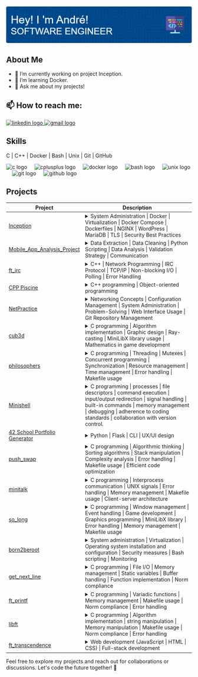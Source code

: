 ![André Francisco Baião Rolão Cândido da Silva](./github-header-image.png)

## About Me
- 🔭 I’m currently working on project Inception.
- 🌱 I’m learning Docker.
- 💬 Ask me about my projects!

## 📫 How to reach me: 
<div>
  <a href="https://linkedin.com/in/andrefrancisco-" target="_blank">
    <img src="https://raw.githubusercontent.com/maurodesouza/profile-readme-generator/master/src/assets/icons/social/linkedin/default.svg" width="52" height="40" alt="linkedin logo"  />
  </a>
  <a href="mailto: andrefranciscorolao@gmail.com" target="_blank">
    <img src="https://raw.githubusercontent.com/maurodesouza/profile-readme-generator/master/src/assets/icons/social/gmail/default.svg" width="52" height="40" alt="gmail logo"  />
  </a>
</div>

## Skills
C | C++ | Docker | Bash | Unix | Git | GitHub
<div align="left">
  <img src="https://cdn.jsdelivr.net/gh/devicons/devicon/icons/c/c-original.svg" height="40" alt="c logo"  />
  <img width="12" />
  <img src="https://cdn.jsdelivr.net/gh/devicons/devicon/icons/cplusplus/cplusplus-original.svg" height="40" alt="cplusplus logo"  />
  <img width="12" />
  <img src="https://cdn.jsdelivr.net/gh/devicons/devicon/icons/docker/docker-original.svg" height="40" alt="docker logo"  />
  <img width="12" />
  <img src="https://cdn.jsdelivr.net/gh/devicons/devicon/icons/bash/bash-original.svg" height="40" alt="bash logo"  />
  <img width="12" />
  <img src="https://cdn.jsdelivr.net/gh/devicons/devicon/icons/unix/unix-original.svg" height="40" alt="unix logo"  />
  <img width="12" />
  <img src="https://cdn.jsdelivr.net/gh/devicons/devicon/icons/git/git-original.svg" height="40" alt="git logo"  />
  <img width="12" />
  <img src="https://cdn.jsdelivr.net/gh/devicons/devicon/icons/github/github-original.svg" height="40" alt="github logo"  />
</div>

## Projects

| Project | Description |
| --- | --- |
| [Inception](https://github.com/abaiao-r/Inception) | <details> <summary> System Administration \| Docker \| Virtualization \| Docker Compose \| Dockerfiles \| NGINX \| WordPress \| MariaDB \| TLS \| Security Best Practices </summary> <br> **Objective:** Expand knowledge of system administration through Docker. Virtualize Docker images in a personal virtual machine, creating a small infrastructure with specific services and rules. <br> **Relevance:** Gain practical experience in Docker usage, virtualization, and infrastructure setup. |
| [Mobile_App_Analysis_Project](https://github.com/abaiao-r/Mobile_App_Data_Analysis_Project) | <details> <summary> Data Extraction \| Data Cleaning \| Python Scripting \| Data Analysis \| Validation Strategy \| Communication </summary> <br> **Objective:** The project aims to analyze mobile app trends, focusing on Google Play and the App Store datasets, to provide actionable insights for developers to maximize user engagement and ad revenue in the dynamic field of mobile app development. <br> **Relevance:** Gain practical experience in Docker usage, virtualization, and infrastructure setup. |
| [ft_irc](https://github.com/abaiao-r/ft_irc) | <details> <summary> C++ \| Network Programming \| IRC Protocol \| TCP/IP \| Non-blocking I/O \| Polling \| Error Handling </summary> <br> **Objective:** Develop an IRC server in C++, adhering to IRC standards. Create a robust server capable of handling multiple clients simultaneously and supporting essential IRC functionalities. <br> **Relevance:** Gain practical experience in network programming, socket programming, and implementing IRC server functionalities. |
| [CPP Piscine](https://github.com/abaiao-r/CPP_Piscine) | <details> <summary> C++ programming \| Object-oriented programming </summary> <br> **Objective:** Explore and practice C++ programming with various exercises. <br> **Relevance:** Delve into C++ programming and object-oriented concepts. |
| [NetPractice](https://github.com/abaiao-r/net_practice) | <details> <summary> Networking Concepts \| Configuration Management \| System Administration \| Problem-Solving \| Web Interface Usage \| Git Repository Management </summary> <br> **Objective:** Undertake a practical exploration of networking concepts through a System Administration exercise. <br> **Relevance:** Gain hands-on experience in networking concepts, addressing, and problem-solving related to network configurations. |
| [cub3d](https://github.com/abaiao-r/cub3d) | <details> <summary> C programming \| Algorithm implementation \| Graphic design \| Ray-casting \| MiniLibX library usage \| Mathematics in game development </summary> <br> **Objective:** Create a 3D graphical representation of a maze inspired by the classic Wolfenstein 3D game. <br> **Relevance:** Enhance skills in C programming, algorithm implementation, and graphic design. |
| [philosophers](https://github.com/abaiao-r/philosophers) | <details> <summary> C programming \| Threading \| Mutexes \| Concurrent programming \| Synchronization \| Resource management \| Time management \| Error handling \| Makefile usage </summary> <br> **Objective:** Simulate the dining philosophers problem using threads and mutexes. <br> **Relevance:** Provides hands-on experience in working with threads and mutexes, essential concepts in concurrent programming. <br> |
| [Minishell](https://github.com/abaiao-r/minishell) | <details> <summary> C programming \| processes \| file descriptors \| command execution \| input/output redirection \| signal handling \| built-in commands \| memory management \| debugging \| adherence to coding standards \| collaboration with version control. </summary> <br> **Objective:** Develop a robust custom shell, Minishell, in C, focusing on process management, file descriptors, and command execution for efficient command-line interactions. <br> **Relevance:** Minishell showcases expertise in low-level programming, system calls, and file descriptors, thus being an invaluable project for demonstrating advanced technical skills sought after by employers in software development |
| [42 School Portfolio Generator](https://github.com/abaiao-r/42-Portfolio-Generator) | <details><summary>Python \| Flask \| CLI \| UX/UI design</summary> <br> **Objective:** Provide 42 students with an efficient tool for generating and visualizing project portfolios. <br> **Relevance:** Demonstrated proficiency in API integration, automation, and web development. |
| [push_swap](https://github.com/abaiao-r/push_swap) | <details> <summary> C programming \| Algorithmic thinking \| Sorting algorithms \| Stack manipulation \| Complexity analysis \| Error handling \| Makefile usage \| Efficient code optimization </summary> <br> **Objective:** Implement a sorting algorithm in C using two stacks and a set of operations. <br> **Relevance:** Develop algorithmic and sorting skills, understand complexity in sorting algorithms, and practice C programming. |
| [minitalk](https://github.com/abaiao-r/minitalk) | <details> <summary> C programming \| Interprocess communication \| UNIX signals \| Error handling \| Memory management \| Makefile usage \| Client-server architecture </summary> <br> **Objective:** Create a small data exchange program using UNIX signals. <br> **Relevance:** Familiarize with interprocess communication using signals, error handling, and efficient string transmission. |
| [so_long](https://github.com/abaiao-r/so_long) | <details> <summary> C programming \| Window management \| Event handling \| Game development \| Graphics programming \| MiniLibX library \| Error handling \| Memory management \| Makefile usage </summary> <br> **Objective:** Develop a small 2D game improving skills in window management, event handling, color usage, and texture management. <br> **Relevance:** Focuses on developing fundamental skills required for creating graphical applications. |(
| [born2beroot](https://github.com/abaiao-r/born2beroot) | <details> <summary> System administration \| Virtualization \| Operating system installation and configuration \| Security measures \| Bash scripting \| Monitoring </summary> <br> **Objective:** Set up a virtual machine with specific rules, including the installation and configuration of an operating system, security measures, and the creation of a monitoring script. <br> **Relevance:** Gain practical experience in setting up and securing a virtual machine, understanding system administration concepts. |
| [get_next_line](https://github.com/abaiao-r/get_next_line) | <details> <summary> C programming \| File I/O \| Memory management \| Static variables \| Buffer handling \| Function implementation \| Norm compliance </summary> <br> **Objective:** Create a function, get_next_line, which reads a line from a file descriptor. <br> **Relevance:** Learn a new concept in C programming (static variables), improve file reading skills, and implement a function to read lines conveniently. |
| [ft_printf](https://github.com/abaiao-r/ft_printf) | <details> <summary> C programming \| Variadic functions \| Memory management \| Makefile usage \| Norm compliance \| Error handling </summary> <br> **Objective:** Recode the printf() function in C, creating a library named libftprintf.a. <br> **Relevance:** Enhancing C programming skills, understanding variadic functions, and creating a custom printf() function. |
| [libft](https://github.com/abaiao-r/libft) | <details> <summary> C programming \| Algorithm implementation \| string manipulation \| Memory manipulation \| Makefile usage \| Norm compliance \| Error handling </summary> <br> **Objective:** Implement a C library containing general-purpose functions relied upon by programs. <br> **Relevance:** Understanding and implementing standard C library functions, enhancing C programming skills. |
| [ft_transcendence](https://github.com/abaiao-r/ft_transcendence) | <details> <summary> Web development (JavaScript \| HTML \| CSS) \| Full-stack development </summary> <br> **Objective:** Build a web-based platform for competitive multiplayer games. <br> **Relevance:** Focus on web development and full-stack development. |

<!-- Add more projects following the same structure -->

Feel free to explore my projects and reach out for collaborations or discussions. Let's code the future together! 🚀
